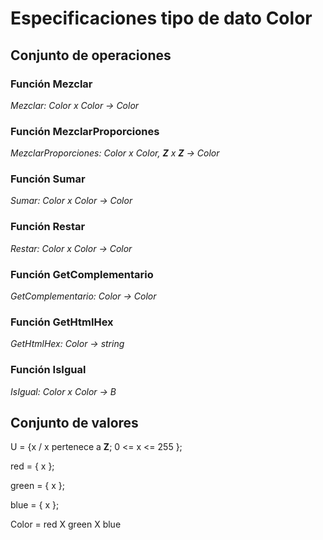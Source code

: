 # Especificaciones tipo de dato Color

## Conjunto de operaciones

### **Función Mezclar**

*Mezclar: Color x Color -> Color*


### **Función MezclarProporciones**

*MezclarProporciones: Color x Color, **Z** x **Z** -> Color*


### **Función Sumar**

*Sumar: Color x Color -> Color*



### **Función Restar**

*Restar: Color x Color -> Color*


### **Función GetComplementario**

*GetComplementario: Color -> Color*



### **Función GetHtmlHex**

*GetHtmlHex: Color -> string*



### **Función IsIgual**

*IsIgual: Color x Color -> B*


## Conjunto de valores

U = {x / x pertenece a **Z**; 0 <= x <= 255 };

red = { x };

green = { x };

blue = { x };

Color = red X green X blue
